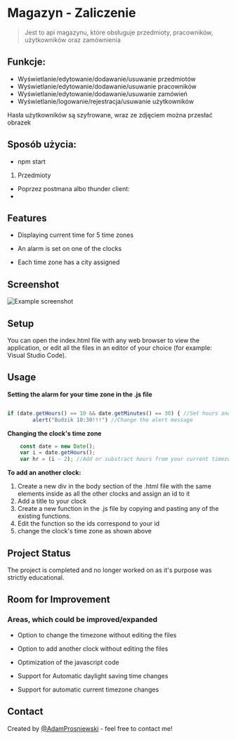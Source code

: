 # Magazyn - Zaliczenie

> Jest to api magazynu, które obsługuje przedmioty, pracowników, użytkowników oraz zamównienia





## Funkcje:

  - Wyświetlanie/edytowanie/dodawanie/usuwanie przedmiotów
  - Wyświetlanie/edytowanie/dodawanie/usuwanie pracowników
  - Wyświetlanie/edytowanie/dodawanie/usuwanie zamówień
  - Wyświetlanie/logowanie/rejestracja/usuwanie użytkowników
 
Hasła użytkowników są szyfrowane, wraz ze zdjęciem można przesłać obrazek



## Sposób użycia:

- npm start

1. Przedmioty
- Poprzez postmana albo thunder client:
- 





## Features

- Displaying current time for 5 time zones

- An alarm is set on one of the clocks

- Each time zone has a city assigned






## Screenshot

![Example screenshot](./screen1.png)





## Setup

You can open the index.html file with any web browser to view the application,
or edit all the files in an editor of your choice (for example: Visual Studio Code).


## Usage
**Setting the alarm for your time zone in the .js file**

```javascript

if (date.getHours() == 10 && date.getMinutes() == 30) { //Set hours and minutes for the alarm
        alert("Budzik 10:30!!!") //Change the alert message
```
**Changing the clock's time zone**

```javascript
    const date = new Date();
    var i = date.getHours();
    var hr = (i - 2); //Add or substract hours from your current timezone to change the clock's time zone
```

**To add an another clock:**
1. Create a new div in the body section of the .html file with the same elements inside as all the other clocks and assign an id to it
2. Add a title to your clock
3. Create a new function in the .js file by copying and pasting any of the existing functions.
4. Edit the function so the ids correspond to your id 
5. change the clock's time zone as shown above




## Project Status

The project is completed and no longer worked on as it's purpose was strictly educational.





## Room for Improvement

### Areas, which could be improved/expanded

- Option to change the timezone without editing the files

- Option to add another clock without editing the files

- Optimization of the javascript code

- Support for Automatic daylight saving time changes

- Support for automatic current timezone changes







## Contact

Created by [@AdamProsniewski](https://github.com/AdamProsniewski) - feel free to contact me!



